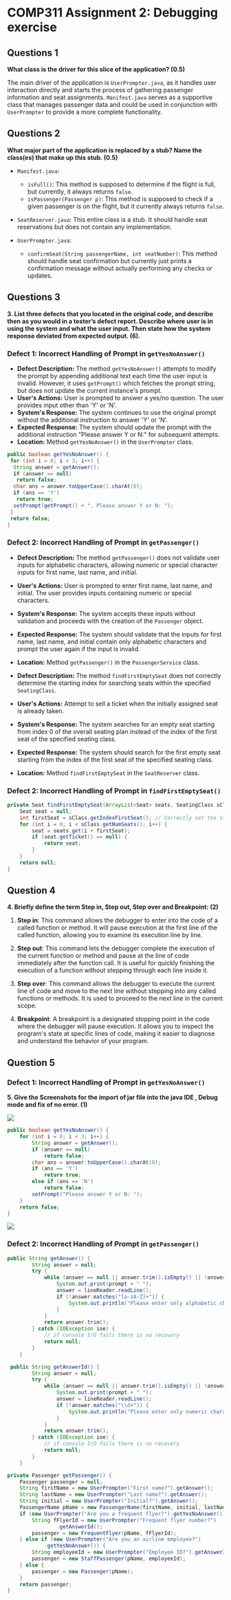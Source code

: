 # COMP311 Assignment 2: Debugging exercise

## Questions 1

**What class is the driver for this slice of the application? (0.5)**

The main driver of the application is `UserPrompter.java`, as it handles user interaction directly and starts the process of gathering passenger information and seat assignments. `Manifest.java` serves as a supportive class that manages passenger data and could be used in conjunction with `UserPrompter` to provide a more complete functionality.

## Questions 2

**What major part of the application is replaced by a stub? Name the class(es) that make up this stub. (0.5)**

- `Manifest.java`:
  - `isFull()`: This method is supposed to determine if the flight is full, but currently, it always returns `false`.
  - `isPassenger(Passenger p)`: This method is supposed to check if a given passenger is on the flight, but it currently always returns `false`.

- `SeatReserver.java`: This entire class is a stub. It should handle seat reservations but does not contain any implementation.

- `UserPrompter.java`:
  - `confirmSeat(String passengerName, int seatNumber)`: This method should handle seat confirmation but currently just prints a confirmation message without actually performing any checks or updates.

## Questions 3

**3. List three defects that you located in the original code, and describe then as you would in a tester’s defect report. Describe where user is in using the system and what the user input. Then state how the system response deviated from expected output. (6).**

### Defect 1: Incorrect Handling of Prompt in `getYesNoAnswer()`

- **Defect Description:** The method `getYesNoAnswer()` attempts to modify the prompt by appending additional text each time the user input is invalid. However, it uses `getPrompt()` which fetches the prompt string, but does not update the current instance's prompt.
- **User's Actions:** User is prompted to answer a yes/no question. The user provides input other than 'Y' or 'N'.
- **System's Response:** The system continues to use the original prompt without the additional instruction to answer 'Y' or 'N'.
- **Expected Response:** The system should update the prompt with the additional instruction "Please answer Y or N:" for subsequent attempts.
- **Location:** Method `getYesNoAnswer()` in the `UserPrompter` class.

```java
public boolean getYesNoAnswer() {
 for (int i = 0; i < 3; i++) {
  String answer = getAnswer();
  if (answer == null)
   return false;
  char ans = answer.toUpperCase().charAt(0);
  if (ans == 'Y')
   return true;
  setPrompt(getPrompt() + ". Please answer Y or N: ");
 }
 return false;
}
```

### Defect 2: Incorrect Handling of Prompt in `getPassenger()`

- **Defect Description:** The method `getPassenger()` does not validate user inputs for alphabetic characters, allowing numeric or special character inputs for first name, last name, and initial.
- **User's Actions:** User is prompted to enter first name, last name, and initial. The user provides inputs containing numeric or special characters.
- **System's Response:** The system accepts these inputs without validation and proceeds with the creation of the `Passenger` object.
- **Expected Response:** The system should validate that the inputs for first name, last name, and initial contain only alphabetic characters and prompt the user again if the input is invalid.
- **Location:** Method `getPassenger()` in the `PassengerService` class.


- **Defect Description:** The method `findFirstEmptySeat` does not correctly determine the starting index for searching seats within the specified `SeatingClass`.
- **User's Actions:** Attempt to sell a ticket when the initially assigned seat is already taken.
- **System's Response:** The system searches for an empty seat starting from index 0 of the overall seating plan instead of the index of the first seat of the specified seating class.
- **Expected Response:** The system should search for the first empty seat starting from the index of the first seat of the specified seating class.
- **Location:** Method `findFirstEmptySeat` in the `SeatReserver` class.

### Defect 2: Incorrect Handling of Prompt in `findFirstEmptySeat()`

```java
private Seat findFirstEmptySeat(ArrayList<Seat> seats, SeatingClass sClass) {
    Seat seat = null;
    int firstSeat = sClass.getIndexFirstSeat(); // Correctly set the starting index
    for (int i = 0; i < sClass.getNumSeats(); i++) {
        seat = seats.get(i + firstSeat);
        if (seat.getTicket() == null) {
            return seat;
        }
    }
    return null;
}
```

## Question 4

**4. Briefly define the term Step in, Step out, Step over and Breakpoint: (2)**

1. **Step in**: This command allows the debugger to enter into the code of a called function or method. It will pause execution at the first line of the called function, allowing you to examine its execution line by line.

2. **Step out**: This command lets the debugger complete the execution of the current function or method and pause at the line of code immediately after the function call. It is useful for quickly finishing the execution of a function without stepping through each line inside it.

3. **Step over**: This command allows the debugger to execute the current line of code and move to the next line without stepping into any called functions or methods. It is used to proceed to the next line in the current scope.

4. **Breakpoint**: A breakpoint is a designated stopping point in the code where the debugger will pause execution. It allows you to inspect the program's state at specific lines of code, making it easier to diagnose and understand the behavior of your program.

## Question 5

### Defect 1: Incorrect Handling of Prompt in `getYesNoAnswer()`

**5. Give the Screenshots for the import of jar file into the java IDE , Debug mode and fix of no error. (1)**

![](getYesNoAnswer.png)

``` java
public boolean getYesNoAnswer() {
    for (int i = 0; i < 3; i++) {
        String answer = getAnswer();
        if (answer == null)
            return false;
        char ans = answer.toUpperCase().charAt(0);
        if (ans == 'Y')
            return true;
        else if (ans == 'N')
            return false;
        setPrompt("Please answer Y or N: ");
    }
    return false;
}
```

![](_getYesNoAnswer.png)

### Defect 2: Incorrect Handling of Prompt in `getPassenger()`

``` java
public String getAnswer() {
        String answer = null;
        try {
            while (answer == null || answer.trim().isEmpty() || !answer.matches("[a-zA-Z]+")) {
                System.out.print(prompt + " ");
                answer = lineReader.readLine();
                if (!answer.matches("[a-zA-Z]+")) {
                    System.out.println("Please enter only alphabetic characters.");
                }
            }
            return answer.trim();
        } catch (IOException ioe) {
            // if console I/O fails there is no recovery
            return null;
        }
    }

 public String getAnswerId() {
        String answer = null;
        try {
            while (answer == null || answer.trim().isEmpty() || !answer.matches("\\d+")) {
                System.out.print(prompt + " ");
                answer = lineReader.readLine();
                if (!answer.matches("\\d+")) {
                    System.out.println("Please enter only numeric characters.");
                }
            }
            return answer.trim();
        } catch (IOException ioe) {
            // if console I/O fails there is no recovery
            return null;
        }
    }
```

``` java
private Passenger getPassenger() {
    Passenger passenger = null;
    String firstName = new UserPrompter("First name?").getAnswer();
    String lastName = new UserPrompter("Last name?").getAnswer();
    String initial = new UserPrompter("Initial?").getAnswer();
    PassengerName pName = new PassengerName(firstName, initial, lastName);
    if (new UserPrompter("Are you a frequent flyer?").getYesNoAnswer()) {
    	String fFlyerId = new UserPrompter("Frequent flyer number?")
    			.getAnswerId();
    	passenger = new FrequentFlyer(pName, fFlyerId);
    } else if (new UserPrompter("Are you an airline employee?")
    		.getYesNoAnswer()) {
    	String employeeId = new UserPrompter("Employee ID?").getAnswerId();
    	passenger = new StaffPassenger(pName, employeeId);
    } else {
    	passenger = new Passenger(pName);
    }
    return passenger;
}
```
